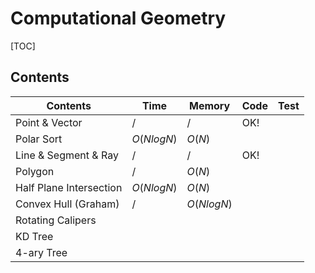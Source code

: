 # Computational Geometry



[TOC]



## Contents

| Contents                | Time       | Memory     | Code | Test |
| ----------------------- | ---------- | ---------- | ---- | ---- |
| Point & Vector          | $/$        | $/$        | OK!  |      |
| Polar Sort              | $O(NlogN)$ | $O(N)$     |      |      |
| Line & Segment & Ray    | $/$        | $/$        | OK!  |      |
| Polygon                 | $/$        | $O(N)$     |      |      |
| Half Plane Intersection | $O(NlogN)$ | $O(N)$     |      |      |
| Convex Hull (Graham)    | $/$        | $O(NlogN)$ |      |      |
| Rotating Calipers       |            |            |      |      |
| KD Tree                 |            |            |      |      |
| 4-ary Tree              |            |            |      |      |

